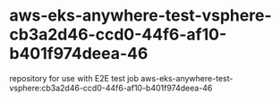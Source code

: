 # aws-eks-anywhere-test-vsphere-cb3a2d46-ccd0-44f6-af10-b401f974deea-46
repository for use with E2E test job aws-eks-anywhere-test-vsphere:cb3a2d46-ccd0-44f6-af10-b401f974deea-46
